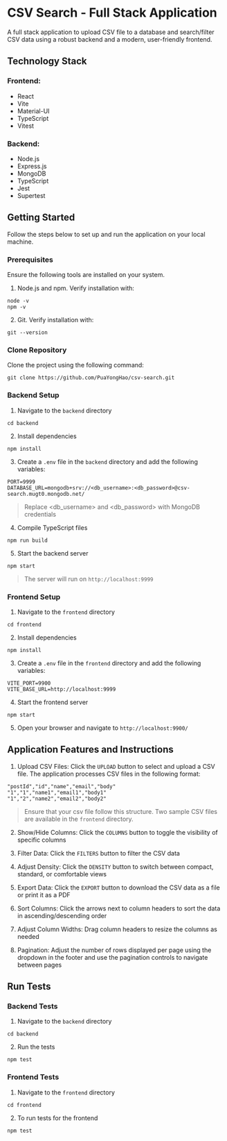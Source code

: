 # CSV Search - Full Stack Application

A full stack application to upload CSV file to a database and search/filter CSV data using a robust backend and a modern, user-friendly frontend.

## Technology Stack

### Frontend:

- React
- Vite
- Material-UI
- TypeScript
- Vitest

### Backend:

- Node.js
- Express.js
- MongoDB
- TypeScript
- Jest
- Supertest

## Getting Started

Follow the steps below to set up and run the application on your local machine.

### Prerequisites

Ensure the following tools are installed on your system.

1. Node.js and npm. Verify installation with:

```
node -v
npm -v
```

2. Git. Verify installation with:

```
git --version
```

### Clone Repository

Clone the project using the following command:

```
git clone https://github.com/PuaYongHao/csv-search.git
```

### Backend Setup

1. Navigate to the `backend` directory

```
cd backend
```

2. Install dependencies

```
npm install
```

3. Create a `.env` file in the `backend` directory and add the following variables:

```
PORT=9999
DATABASE_URL=mongodb+srv://<db_username>:<db_password>@csv-search.mugt0.mongodb.net/
```

> Replace <db_username> and <db_password> with MongoDB credentials

4. Compile TypeScript files

```
npm run build
```

5. Start the backend server

```
npm start
```

> The server will run on `http://localhost:9999`

### Frontend Setup

1. Navigate to the `frontend` directory

```
cd frontend
```

2. Install dependencies

```
npm install
```

3. Create a `.env` file in the `frontend` directory and add the following variables:

```
VITE_PORT=9900
VITE_BASE_URL=http://localhost:9999
```

4. Start the frontend server

```
npm start
```

5. Open your browser and navigate to `http://localhost:9900/`

## Application Features and Instructions

1. Upload CSV Files:
   Click the `UPLOAD` button to select and upload a CSV file. The application processes CSV files in the following format:

```
"postId","id","name","email","body"
"1","1","name1","email1","body1"
"1","2","name2","email2","body2"
```

> Ensure that your csv file follow this structure. Two sample CSV files are available in the `frontend` directory.

2. Show/Hide Columns:
   Click the `COLUMNS` button to toggle the visibility of specific columns

3. Filter Data:
   Click the `FILTERS` button to filter the CSV data

4. Adjust Density:
   Click the `DENSITY` button to switch between compact, standard, or comfortable views

5. Export Data:
   Click the `EXPORT` button to download the CSV data as a file or print it as a PDF

6. Sort Columns:
   Click the arrows next to column headers to sort the data in ascending/descending order

7. Adjust Column Widths:
   Drag column headers to resize the columns as needed

8. Pagination:
   Adjust the number of rows displayed per page using the dropdown in the footer and use the pagination controls to navigate between pages

## Run Tests

### Backend Tests

1. Navigate to the `backend` directory

```
cd backend
```

2. Run the tests

```
npm test
```

### Frontend Tests

1. Navigate to the `frontend` directory

```
cd frontend
```

2. To run tests for the frontend

```
npm test
```
